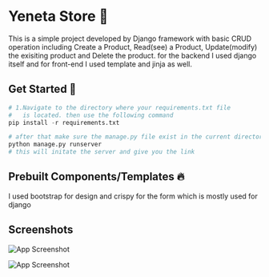 
  # Yeneta Store 📝  
  This is a simple project developed by Django framework with basic CRUD operation including Create a Product, Read(see) a Product, Update(modify) the exisiting product and Delete the product. for the backend I used django itself and for front-end I used template and jinja as well.
  ## Get Started 🚀  
~~~python  
# 1.Navigate to the directory where your requirements.txt file 
#   is located. then use the following command
pip install -r requirements.txt

# after that make sure the manage.py file exist in the current directory and run the following code
python manage.py runserver 
# this will initate the server and give you the link 
~~~  

  ## Prebuilt Components/Templates 🔥 
  I used bootstrap for design and crispy for the form which is mostly used for django
   
 ## Screenshots  
![App Screenshot]("images\after_adding.png")  
 
![App Screenshot]("images\edit_product.png")  
